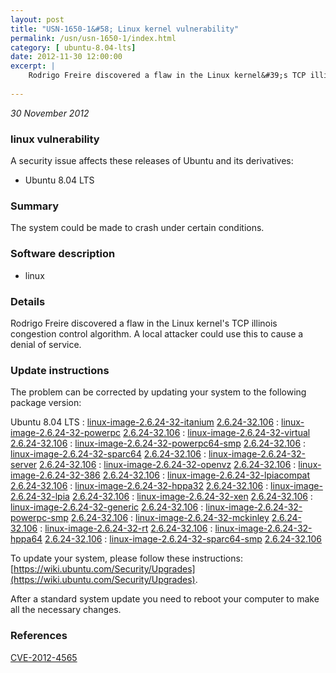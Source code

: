 ```yaml
---
layout: post
title: "USN-1650-1&#58; Linux kernel vulnerability"
permalink: /usn/usn-1650-1/index.html
category: [ ubuntu-8.04-lts]
date: 2012-11-30 12:00:00
excerpt: |
    Rodrigo Freire discovered a flaw in the Linux kernel&#39;s TCP illinois congestion control algorithm. A local attacker could use this to cause a denial of service. 
    
--- 
```

 
 

*30 November 2012*

### linux vulnerability

A security issue affects these releases of Ubuntu and its derivatives:

* Ubuntu 8.04 LTS

### Summary

The system could be made to crash under certain conditions. 

### Software description

* linux 

### Details

Rodrigo Freire discovered a flaw in the Linux kernel&#39;s TCP illinois congestion control algorithm. A local attacker could use this to cause a denial of service. 

### Update instructions

The problem can be corrected by updating your system to the following package version:

Ubuntu 8.04 LTS
 : [linux-image-2.6.24-32-itanium](https://launchpad.net/ubuntu/+source/linux) <span> [2.6.24-32.106](https://launchpad.net/ubuntu/+source/linux/2.6.24-32.106) </span> 
 : [linux-image-2.6.24-32-powerpc](https://launchpad.net/ubuntu/+source/linux) <span> [2.6.24-32.106](https://launchpad.net/ubuntu/+source/linux/2.6.24-32.106) </span> 
 : [linux-image-2.6.24-32-virtual](https://launchpad.net/ubuntu/+source/linux) <span> [2.6.24-32.106](https://launchpad.net/ubuntu/+source/linux/2.6.24-32.106) </span> 
 : [linux-image-2.6.24-32-powerpc64-smp](https://launchpad.net/ubuntu/+source/linux) <span> [2.6.24-32.106](https://launchpad.net/ubuntu/+source/linux/2.6.24-32.106) </span> 
 : [linux-image-2.6.24-32-sparc64](https://launchpad.net/ubuntu/+source/linux) <span> [2.6.24-32.106](https://launchpad.net/ubuntu/+source/linux/2.6.24-32.106) </span> 
 : [linux-image-2.6.24-32-server](https://launchpad.net/ubuntu/+source/linux) <span> [2.6.24-32.106](https://launchpad.net/ubuntu/+source/linux/2.6.24-32.106) </span> 
 : [linux-image-2.6.24-32-openvz](https://launchpad.net/ubuntu/+source/linux) <span> [2.6.24-32.106](https://launchpad.net/ubuntu/+source/linux/2.6.24-32.106) </span> 
 : [linux-image-2.6.24-32-386](https://launchpad.net/ubuntu/+source/linux) <span> [2.6.24-32.106](https://launchpad.net/ubuntu/+source/linux/2.6.24-32.106) </span> 
 : [linux-image-2.6.24-32-lpiacompat](https://launchpad.net/ubuntu/+source/linux) <span> [2.6.24-32.106](https://launchpad.net/ubuntu/+source/linux/2.6.24-32.106) </span> 
 : [linux-image-2.6.24-32-hppa32](https://launchpad.net/ubuntu/+source/linux) <span> [2.6.24-32.106](https://launchpad.net/ubuntu/+source/linux/2.6.24-32.106) </span> 
 : [linux-image-2.6.24-32-lpia](https://launchpad.net/ubuntu/+source/linux) <span> [2.6.24-32.106](https://launchpad.net/ubuntu/+source/linux/2.6.24-32.106) </span> 
 : [linux-image-2.6.24-32-xen](https://launchpad.net/ubuntu/+source/linux) <span> [2.6.24-32.106](https://launchpad.net/ubuntu/+source/linux/2.6.24-32.106) </span> 
 : [linux-image-2.6.24-32-generic](https://launchpad.net/ubuntu/+source/linux) <span> [2.6.24-32.106](https://launchpad.net/ubuntu/+source/linux/2.6.24-32.106) </span> 
 : [linux-image-2.6.24-32-powerpc-smp](https://launchpad.net/ubuntu/+source/linux) <span> [2.6.24-32.106](https://launchpad.net/ubuntu/+source/linux/2.6.24-32.106) </span> 
 : [linux-image-2.6.24-32-mckinley](https://launchpad.net/ubuntu/+source/linux) <span> [2.6.24-32.106](https://launchpad.net/ubuntu/+source/linux/2.6.24-32.106) </span> 
 : [linux-image-2.6.24-32-rt](https://launchpad.net/ubuntu/+source/linux) <span> [2.6.24-32.106](https://launchpad.net/ubuntu/+source/linux/2.6.24-32.106) </span> 
 : [linux-image-2.6.24-32-hppa64](https://launchpad.net/ubuntu/+source/linux) <span> [2.6.24-32.106](https://launchpad.net/ubuntu/+source/linux/2.6.24-32.106) </span> 
 : [linux-image-2.6.24-32-sparc64-smp](https://launchpad.net/ubuntu/+source/linux) <span> [2.6.24-32.106](https://launchpad.net/ubuntu/+source/linux/2.6.24-32.106) </span> 

To update your system, please follow these instructions: [https://wiki.ubuntu.com/Security/Upgrades](https://wiki.ubuntu.com/Security/Upgrades).

After a standard system update you need to reboot your computer to make all the necessary changes. 

### References

 
 [CVE-2012-4565](http://people.ubuntu.com/~ubuntu-security/cve/CVE-2012-4565)
 

